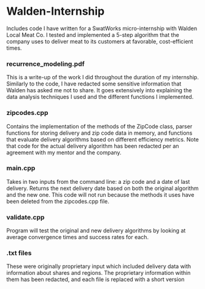 # Walden-Internship

Includes code I have written for a SwatWorks micro-internship with Walden Local Meat Co. I tested and implemented a 5-step algorithm that the company uses to deliver meat to its customers at favorable, cost-efficient times.

### recurrence_modeling.pdf

This is a write-up of the work I did throughout the duration of my internship. Similarly to the code, I have redacted some sensitive information that Walden has asked me not to share. It goes extensively into explaining the data analysis techniques I used and the different functions I implemented.

### zipcodes.cpp

Contains the implementation of the methods of the ZipCode class, parser functions for storing delivery and zip code data in memory, and functions that evaluate delivery algorithms based on different efficiency metrics. Note that code for the actual delivery algorithm has been redacted per an agreement with my mentor and the company.

### main.cpp

Takes in two inputs from the command line: a zip code and a date of last delivery. Returns the next delivery date based on both the original algorithm and the new one. This code will not run because the methods it uses have been deleted from the zipcodes.cpp file.

### validate.cpp

Program will test the original and new delivery algorithms by looking at average convergence times and success rates for each.

### .txt files

These were originally proprietary input which included delivery data with information about shares and regions. The proprietary information within them has been redacted, and each file is replaced with a short version
